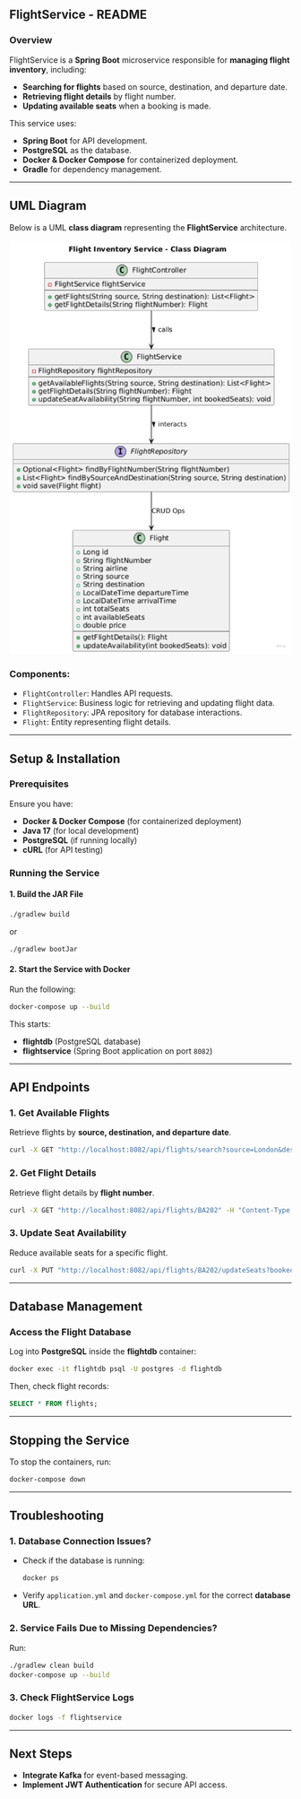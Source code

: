## **FlightService - README**
### **Overview**
FlightService is a **Spring Boot** microservice responsible for **managing flight inventory**, including:
- **Searching for flights** based on source, destination, and departure date.
- **Retrieving flight details** by flight number.
- **Updating available seats** when a booking is made.

This service uses:
- **Spring Boot** for API development.
- **PostgreSQL** as the database.
- **Docker & Docker Compose** for containerized deployment.
- **Gradle** for dependency management.

---

## **UML Diagram**
Below is a UML **class diagram** representing the **FlightService** architecture.

![alt text](image.png)

### **Components:**
- `FlightController`: Handles API requests.
- `FlightService`: Business logic for retrieving and updating flight data.
- `FlightRepository`: JPA repository for database interactions.
- `Flight`: Entity representing flight details.

---

## **Setup & Installation**
### **Prerequisites**
Ensure you have:
- **Docker & Docker Compose** (for containerized deployment)
- **Java 17** (for local development)
- **PostgreSQL** (if running locally)
- **cURL** (for API testing)

### **Running the Service**
#### **1. Build the JAR File**
```sh
./gradlew build
```
or
```sh
./gradlew bootJar
```

#### **2. Start the Service with Docker**
Run the following:
```sh
docker-compose up --build
```
This starts:
- **flightdb** (PostgreSQL database)
- **flightservice** (Spring Boot application on port `8082`)

---

## **API Endpoints**
### **1. Get Available Flights**
Retrieve flights by **source, destination, and departure date**.
```sh
curl -X GET "http://localhost:8082/api/flights/search?source=London&destination=New%20York&departureDate=2025-03-11" -H "Content-Type: application/json"
```

### **2. Get Flight Details**
Retrieve flight details by **flight number**.
```sh
curl -X GET "http://localhost:8082/api/flights/BA202" -H "Content-Type: application/json"
```

### **3. Update Seat Availability**
Reduce available seats for a specific flight.
```sh
curl -X PUT "http://localhost:8082/api/flights/BA202/updateSeats?bookedSeats=100" -H "Content-Type: application/json"
```

---

## **Database Management**
### **Access the Flight Database**
Log into **PostgreSQL** inside the **flightdb** container:
```sh
docker exec -it flightdb psql -U postgres -d flightdb
```
Then, check flight records:
```sql
SELECT * FROM flights;
```

---

## **Stopping the Service**
To stop the containers, run:
```sh
docker-compose down
```

---

## **Troubleshooting**
### **1. Database Connection Issues?**
- Check if the database is running:
  ```sh
  docker ps
  ```
- Verify `application.yml` and `docker-compose.yml` for the correct **database URL**.

### **2. Service Fails Due to Missing Dependencies?**
Run:
```sh
./gradlew clean build
docker-compose up --build
```

### **3. Check FlightService Logs**
```sh
docker logs -f flightservice
```

---

## **Next Steps**
- **Integrate Kafka** for event-based messaging.
- **Implement JWT Authentication** for secure API access.